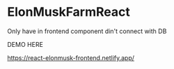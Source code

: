 # ElonMuskFarmReact

Only have in frontend component din't connect with DB




DEMO HERE

https://react-elonmusk-frontend.netlify.app/
